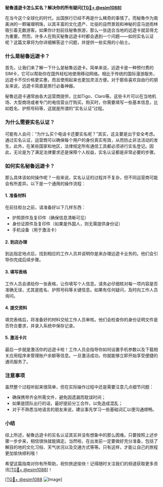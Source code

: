 **秘魯遠遊卡怎么实名？解决你的所有疑问[[TG💪+ @esim1088](https://t.me/s/esim1088)]**

在当今这个全球化的时代，出国旅行已经不再是什么稀奇的事情了。而秘魯作为南美洲的一颗璀璨明珠，以其丰富的文化遗产、壮丽的自然景观和神秘的亚马逊雨林吸引着无数游客。如果你计划前往秘魯旅游，那么一张适合当地的远遊卡就显得尤为重要。然而，许多人在购买秘魯远遊卡时都会遇到一个问题——如何实名认证呢？这篇文章将为你详细解答这个问题，并提供一些实用的小贴士。

### 什么是秘魯远遊卡？

首先，让我们来了解一下什么是秘魯远遊卡。简单来说，远遊卡是一种预付费的SIM卡，它可以帮助你在国外轻松地使用移动网络。相比于传统的国际漫游服务，远遊卡不仅价格更实惠，而且使用起来也更加灵活方便。对于那些喜欢自由行的朋友来说，远遊卡简直是旅行必备神器。

秘魯远遊卡通常由各大运营商提供，比如Tigo、Claro等。这些卡片可以在当地机场、大型商场或者专门的电信营业厅购买。购买时，你需要填写一些基本信息，比如姓名、护照号码等，这就是所谓的“实名认证”过程。

### 为什么需要实名认证？

可能有人会问：“为什么买个电话卡还要实名呢？”其实，这主要是出于安全考虑。通过实名认证，运营商可以确保每个用户的身份真实有效，从而防止非法活动的发生。此外，在某些国家和地区，法律规定所有通信工具都必须进行实名登记。因此，无论是为了满足法律要求还是保障个人权益，实名认证都是非常必要的步骤。

### 如何实名秘魯远遊卡？

那么具体该如何操作呢？一般来说，实名认证的过程并不复杂，但不同运营商可能会有所差异。以下是一个通用的操作流程：

#### 1. 准备材料
在前往柜台之前，请准备好以下几样东西：
- 护照原件及复印件（确保信息清晰可见）
- 身份证原件及复印件（如果是外国人，则无需提供身份证）
- 手机设备（用于激活卡）

#### 2. 到店办理
到达指定地点后，找到相应的工作人员并说明你是来办理远遊卡业务的。他们会引导你完成后续步骤。

#### 3. 填写表格
工作人员会递给你一张表格，让你填写个人信息。请务必仔细核对每一项内容是否准确无误，尤其是姓名、护照号码等关键信息。如果有任何疑问，及时向工作人员询问。

#### 4. 提交资料
填完表格后，将准备好的材料交给工作人员审核。他们会检查你的身份证明文件是否符合要求，并录入系统中保存记录。

#### 5. 激活卡片
最后一步就是激活你的远遊卡啦！工作人员会指导你如何设置手机参数以及下载相关应用程序来管理账户余额等信息。一旦激活成功，你就能够立即开始享受便捷的通讯服务了。

### 注意事项

虽然整个过程听起来很简单，但在实际操作过程中还是需要注意几点细节问题：
- 确保携带齐全所需文件，避免因遗漏而耽误时间；
- 如果是团队出行的话，最好提前分工合作，以免造成混乱；
- 对于不熟悉当地语言的朋友来说，建议事先学习一些基础词汇以便沟通顺畅。

### 小结

综上所述，秘魯远遊卡的实名认证其实并没有想象中的那么困难。只要按照上述步骤一步步来，相信很快就能搞定。当然啦，在出发前一定要做好充分准备，包括了解目的地的文化习俗、天气状况以及交通方式等等。只有这样，才能让自己的旅程更加愉快顺利哦！

希望这篇指南对你有所帮助，祝你旅途愉快！记得随时关注我们的频道获取更多资讯[[TG💪+ @esim1088](https://t.me/s/esim1088)]！

[[TG💪+ @esim1088](https://t.me/s/esim1088) ![Image](https://i.postimg.cc/4NQfJmqS/Snipaste-2025-05-13-00-14-12.png)]